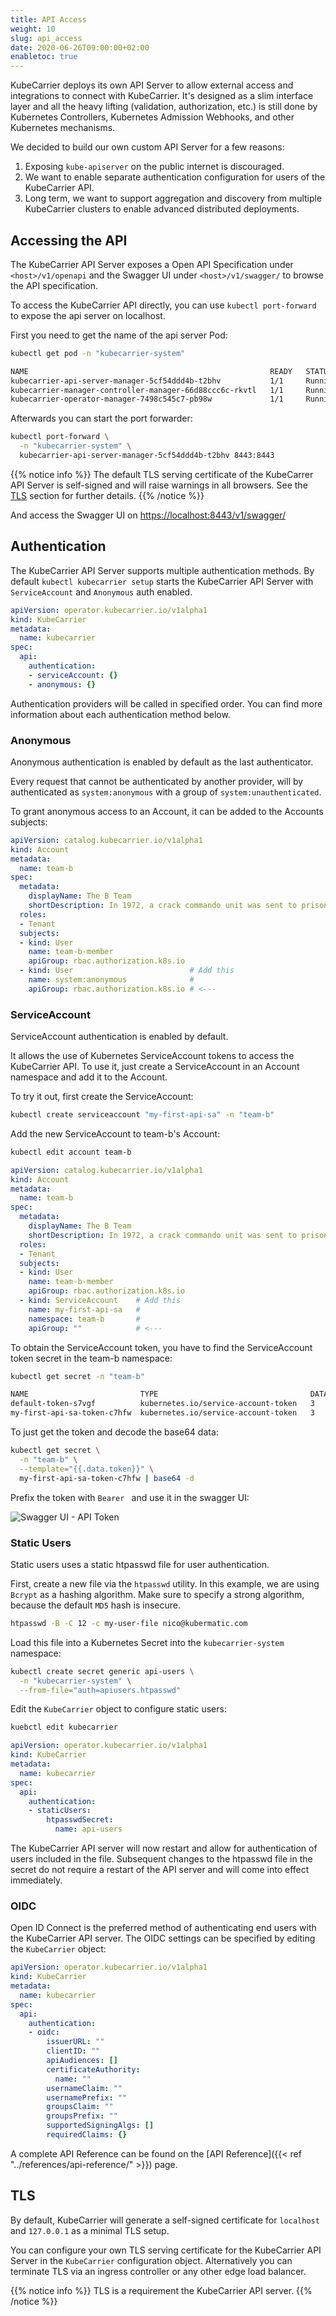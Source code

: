```yaml
---
title: API Access
weight: 10
slug: api_access
date: 2020-06-26T09:00:00+02:00
enabletoc: true
---
```


KubeCarrier deploys its own API Server to allow external access and integrations to connect with KubeCarrier.
It's designed as a slim interface layer and all the heavy lifting (validation, authorization, etc.) is still done by Kubernetes Controllers, Kubernetes Admission Webhooks, and other Kubernetes mechanisms.

We decided to build our own custom API Server for a few reasons:

1. Exposing `kube-apiserver` on the public internet is discouraged.
2. We want to enable separate authentication configuration for users of the KubeCarrier API.
3. Long term, we want to support aggregation and discovery from multiple KubeCarrier clusters to enable advanced distributed deployments.

## Accessing the API

The KubeCarrier API Server exposes a Open API Specification under `<host>/v1/openapi` and the Swagger UI under `<host>/v1/swagger/` to browse the API specification.

To access the KubeCarrier API directly, you can use `kubectl port-forward` to expose the api server on localhost.

First you need to get the name of the api server Pod:

```bash
kubectl get pod -n "kubecarrier-system"
```

```bash
NAME                                                      READY   STATUS    RESTARTS   AGE
kubecarrier-api-server-manager-5cf54ddd4b-t2bhv           1/1     Running   0          6m13s
kubecarrier-manager-controller-manager-66d88ccc6c-rkvtl   1/1     Running   0          6m14s
kubecarrier-operator-manager-7498c545c7-pb98w             1/1     Running   0          6m20s
```

Afterwards you can start the port forwarder:

```bash
kubectl port-forward \
  -n "kubecarrier-system" \
  kubecarrier-api-server-manager-5cf54ddd4b-t2bhv 8443:8443
```

{{% notice info %}}
The default TLS serving certificate of the KubeCarrer API Server is self-signed and will raise warnings in all browsers.
See the [TLS](#tls) section for further details.
{{% /notice %}}

And access the Swagger UI on [https://localhost:8443/v1/swagger/](https://localhost:8443/v1/swagger/)

## Authentication

The KubeCarrier API Server supports multiple authentication methods. By default `kubectl kubecarrier setup` starts the KubeCarrier API Server with `ServiceAccount` and `Anonymous` auth enabled.

```yaml
apiVersion: operator.kubecarrier.io/v1alpha1
kind: KubeCarrier
metadata:
  name: kubecarrier
spec:
  api:
    authentication:
    - serviceAccount: {}
    - anonymous: {}
```

Authentication providers will be called in specified order.
You can find more information about each authentication method below.

### Anonymous

Anonymous authentication is enabled by default as the last authenticator.

Every request that cannot be authenticated by another provider, will by authenticated as `system:anonymous` with a group of `system:unauthenticated`.

To grant anonymous access to an Account, it can be added to the Accounts subjects:

```yaml
apiVersion: catalog.kubecarrier.io/v1alpha1
kind: Account
metadata:
  name: team-b
spec:
  metadata:
    displayName: The B Team
    shortDescription: In 1972, a crack commando unit was sent to prison by a military court...
  roles:
  - Tenant
  subjects:
  - kind: User
    name: team-b-member
    apiGroup: rbac.authorization.k8s.io
  - kind: User                          # Add this
    name: system:anonymous              #
    apiGroup: rbac.authorization.k8s.io # <---
```

### ServiceAccount

ServiceAccount authentication is enabled by default.

It allows the use of Kubernetes ServiceAccount tokens to access the KubeCarrier API. To use it, just create a ServiceAccount in an Account namespace and add it to the Account.

To try it out, first create the ServiceAccount:

```bash
kubectl create serviceaccount "my-first-api-sa" -n "team-b"
```

Add the new ServiceAccount to team-b's Account:

```bash
kubectl edit account team-b
```

```yaml
apiVersion: catalog.kubecarrier.io/v1alpha1
kind: Account
metadata:
  name: team-b
spec:
  metadata:
    displayName: The B Team
    shortDescription: In 1972, a crack commando unit was sent to prison by a military court...
  roles:
  - Tenant
  subjects:
  - kind: User
    name: team-b-member
    apiGroup: rbac.authorization.k8s.io
  - kind: ServiceAccount    # Add this
    name: my-first-api-sa   #
    namespace: team-b       #
    apiGroup: ""            # <---
```

To obtain the ServiceAccount token, you have to find the ServiceAccount token secret in the team-b namespace:

```bash
kubectl get secret -n "team-b"
```

```bash
NAME                         TYPE                                  DATA   AGE
default-token-s7vgf          kubernetes.io/service-account-token   3      34s
my-first-api-sa-token-c7hfw  kubernetes.io/service-account-token   3      28s
```

To just get the token and decode the base64 data:

```bash
kubectl get secret \
  -n "team-b" \
  --template="{{.data.token}}" \
  my-first-api-sa-token-c7hfw | base64 -d
```

Prefix the token with `Bearer ` and use it in the swagger UI:

![Swagger UI - API Token][swagger-ui-apikey]

### Static Users

Static users uses a static htpasswd file for user authentication.

First, create a new file via the `htpasswd` utility. In this example, we are using `Bcrypt` as a hashing algorithm. Make sure to specify a strong algorithm, because the default `MD5` hash is insecure.

```bash
htpasswd -B -C 12 -c my-user-file nico@kubermatic.com
```

Load this file into a Kubernetes Secret into the `kubecarrier-system` namespace:

```bash
kubectl create secret generic api-users \
  -n "kubecarrier-system" \
  --from-file="auth=apiusers.htpasswd"
```

Edit the `KubeCarrier` object to configure static users:

```bash
kuebctl edit kubecarrier
```

```yaml
apiVersion: operator.kubecarrier.io/v1alpha1
kind: KubeCarrier
metadata:
  name: kubecarrier
spec:
  api:
    authentication:
    - staticUsers:
        htpasswdSecret:
          name: api-users
```

The KubeCarrier API server will now restart and allow for authentication of users included in the file. Subsequent changes to the htpasswd file in the secret do not require a restart of the API server and will come into effect immediately.

### OIDC

Open ID Connect is the preferred method of authenticating end users with the KubeCarrier API server.
The OIDC settings can be specified by editing the `KubeCarrier` object:

```yaml
apiVersion: operator.kubecarrier.io/v1alpha1
kind: KubeCarrier
metadata:
  name: kubecarrier
spec:
  api:
    authentication:
    - oidc:
        issuerURL: ""
        clientID: ""
        apiAudiences: []
        certificateAuthority:
          name: ""
        usernameClaim: ""
        usernamePrefix: ""
        groupsClaim: ""
        groupsPrefix: ""
        supportedSigningAlgs: []
        requiredClaims: {}
```

A complete API Reference can be found on the [API Reference]({{< ref "../references/api-reference/" >}}) page.

## TLS

By default, KubeCarrier will generate a self-signed certificate for `localhost` and `127.0.0.1` as a minimal TLS setup.

You can configure your own TLS serving certificate for the KubeCarrier API Server in the `KubeCarrier` configuration object.
Alternatively you can terminate TLS via an ingress controller or any other edge load balancer.

{{% notice info %}}
TLS is a requirement the KubeCarrier API server.
{{% /notice %}}

[swagger-ui-apikey]: ../../img/Swagger_apikey.png
